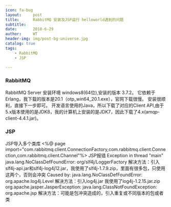 ```yaml
---
icon: fa-bug 
layout:     post
title:      RabbitMQ 安装及JSP运行 helloworld遇到的问题
subtitle:   
date:       2018-6-29
author:     WT
header-img: img/post-bg-universe.jpg
catalog: true
tags:
    - RabbitMQ
	- JSP 
  
---
```

### RabbitMQ ###  

RabbitMQ   Server 安装环境 windows8(64位),安装的版本 3.7.2。
它依赖于Erlang，我下载的版本是20.1（otp_win64_20.1.exe），官网下载很慢。
安装很顺利，直接下一步即可。
开发语言使用的Java，所以下载了对应的Client API,由于5.x版本使用的是JDK8，我的计算机上安装的是JDK7，因此下载了4.x(amqp-client-4.4.1.jar)。

### JSP ###
JSP导入多个类库
	<%@ page import="com.rabbitmq.client.ConnectionFactory,com.rabbitmq.client.Connection,com.rabbitmq.client.Channel"%>
JSP报错
    Exception in thread "main" java.lang.NoClassDefFoundError: org/slf4j/LoggerFactory
	解决方法：引入slf4j-api.jar和slf4j-log4j12.jar，我使用了slf4j-1.7.9.zip，里面有很多包，只使用这两个，否则会冲突
	Caused by: java.lang.NoClassDefFoundError: org.apache.log4j.Level
	解决方法：引入log4j.jar 我使用了log4j-1.2.15.jar.zip
	org.apache.jasper.JasperException: java.lang.ClassNotFoundException: org.apache.jsp
	解决方法：可能是包冲突造成的，引入重复或不同版本的包或者类
